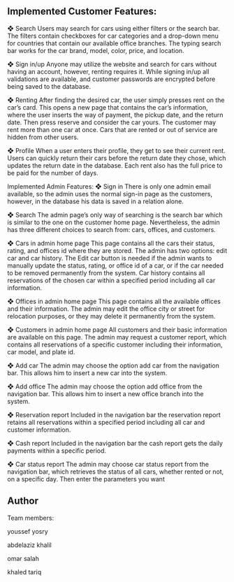 ## Implemented Customer Features:
❖ Search Users may search for cars using either filters or the search bar. The filters contain checkboxes for car categories and a drop-down menu for countries that contain our available office branches. The typing search bar works for the car brand, model, color, price, and location.

❖ Sign in/up Anyone may utilize the website and search for cars without having an account, however, renting requires it. While signing in/up all validations are available, and customer passwords are encrypted before being saved to the database.

❖ Renting After finding the desired car, the user simply presses rent on the car’s card. This opens a new page that contains the car’s information, where the user inserts the way of payment, the pickup date, and the return date. Then press reserve and consider the car yours. The customer may rent more than one car at once. Cars that are rented or out of service are hidden from other users.

❖ Profile When a user enters their profile, they get to see their current rent. Users can quickly return their cars before the return date they chose, which updates the return date in the database. Each rent also has the full price to be paid for the number of days.

Implemented Admin Features:
❖ Sign in There is only one admin email available, so the admin uses the normal sign-in page as the customers, however, in the database his data is saved in a relation alone.

❖ Search The admin page’s only way of searching is the search bar which is similar to the one on the customer home page. Nevertheless, the admin has three different choices to search from: cars, offices, and customers.

❖ Cars in admin home page This page contains all the cars their status, rating, and offices id where they are stored. The admin has two options: edit car and car history. The Edit car button is needed if the admin wants to manually update the status, rating, or office id of a car, or if the car needed to be removed permanently from the system. Car history contains all reservations of the chosen car within a specified period including all car information.

❖ Offices in admin home page This page contains all the available offices and their information. The admin may edit the office city or street for relocation purposes, or they may delete it permanently from the system.

❖ Customers in admin home page All customers and their basic information are available on this page. The admin may request a customer report, which contains all reservations of a specific customer including their information, car model, and plate id.

❖ Add car The admin may choose the option add car from the navigation bar. This allows him to insert a new car into the system.

❖ Add office The admin may choose the option add office from the navigation bar. This allows him to insert a new office branch into the system.

❖ Reservation report Included in the navigation bar the reservation report retains all reservations within a specified period including all car and customer information.

❖ Cash report Included in the navigation bar the cash report gets the daily payments within a specific period.

❖ Car status report The admin may choose car status report from the navigation bar, which retrieves the status of all cars, whether rented or not, on a specific day.
Then enter the parameters you want

## Author
Team members: 

youssef yosry 

abdelaziz khalil

omar salah

khaled tariq
